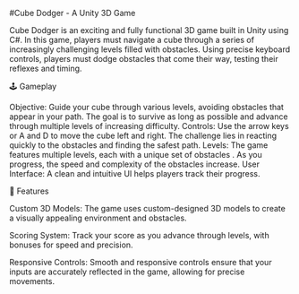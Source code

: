 #Cube Dodger - A Unity 3D Game

Cube Dodger is an exciting and fully functional 3D game built in Unity using C#. In this game, players must navigate a cube through a series of increasingly challenging levels filled with obstacles. Using precise keyboard controls, players must dodge obstacles that come their way, testing their reflexes and timing.

🕹️ Gameplay

Objective: Guide your cube through various levels, avoiding obstacles that appear in your path. The goal is to survive as long as possible and advance through multiple levels of increasing difficulty.
Controls: Use the arrow keys or A and D to move the cube left and right. The challenge lies in reacting quickly to the obstacles and finding the safest path.
Levels: The game features multiple levels, each with a unique set of obstacles . As you progress, the speed and complexity of the obstacles increase.
User Interface: A clean and intuitive UI helps players track their progress.


🎨 Features

Custom 3D Models: The game uses custom-designed 3D models to create a visually appealing environment and obstacles.

Scoring System: Track your score as you advance through levels, with bonuses for speed and precision.

Responsive Controls: Smooth and responsive controls ensure that your inputs are accurately reflected in the game, allowing for precise movements.

